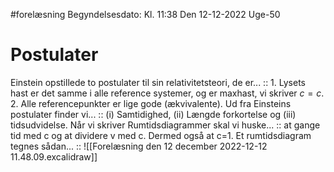 #forelæsning 
Begyndelsesdato: Kl. 11:38  Den 12-12-2022   Uge-50
# Postulater
Einstein opstillede to postulater til sin relativitetsteori, de er... :: 1. Lysets hast er det samme i alle reference systemer, og er maxhast, vi skriver $c=c$. 2. Alle referencepunkter er lige gode (ækvivalente).
Ud fra Einsteins postulater finder vi... :: (i) Samtidighed, (ii) Længde forkortelse og (iii) tidsudvidelse.
Når vi skriver Rumtidsdiagrammer skal vi huske... :: at gange tid med c og at dividere v med c. Dermed også at c=1.
Et rumtidsdiagram tegnes sådan... :: ![[Forelæsning den 12 december 2022-12-12 11.48.09.excalidraw]]
